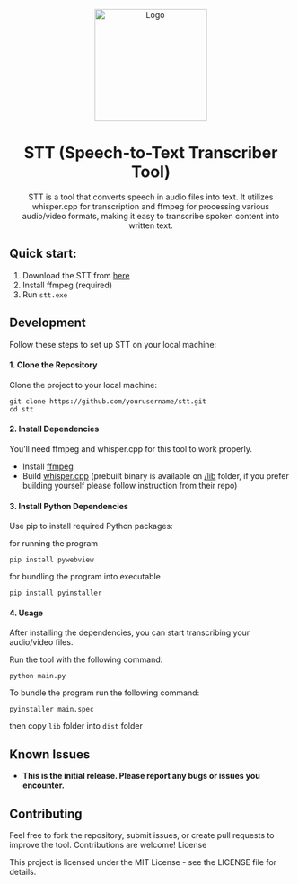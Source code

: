 <p align="center">
  <a href="https://github.com/miukyo/stt">
    <img src="https://github.com/user-attachments/assets/99968b8a-18e2-4ca0-b8e5-34e49d57093d" alt="Logo" width="200" height="200">
  </a>

  <h1 align="center">STT (Speech-to-Text Transcriber Tool)</h3>

  <p align="center">
    STT is a tool that converts speech in audio files into text. It utilizes whisper.cpp for transcription and ffmpeg for processing various audio/video formats, making it easy to transcribe spoken content into written text.
</p>

## Quick start:
1. Download the STT from [here](https://github.com/miukyo/stt/releases/)
2. Install ffmpeg (required)
4. Run `stt.exe`

## Development
Follow these steps to set up STT on your local machine:
#### 1. Clone the Repository

Clone the project to your local machine:
```
git clone https://github.com/yourusername/stt.git
cd stt
```
#### 2. Install Dependencies

You’ll need ffmpeg and whisper.cpp for this tool to work properly.
- Install [ffmpeg](https://www.ffmpeg.org/download.html)
- Build [whisper.cpp](https://github.com/ggerganov/whisper.cpp) (prebuilt binary is available on [/lib](https://github.com/miukyo/stt/tree/master/lib) folder, if you prefer building yourself please follow instruction from their repo)

#### 3. Install Python Dependencies

Use pip to install required Python packages:

for running the program

```
pip install pywebview
```

for bundling the program into executable

```
pip install pyinstaller
```

#### 4. Usage

After installing the dependencies, you can start transcribing your audio/video files.

Run the tool with the following command:

```
python main.py
```

To bundle the program run the following command:

```
pyinstaller main.spec
```

then copy `lib` folder into `dist` folder

## Known Issues

- **This is the initial release. Please report any bugs or issues you encounter.**

## Contributing

Feel free to fork the repository, submit issues, or create pull requests to improve the tool. Contributions are welcome!
License

This project is licensed under the MIT License - see the LICENSE file for details.
